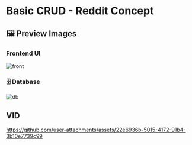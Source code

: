 # Basic CRUD - Reddit Concept

## 🖼️ Preview Images

### Frontend UI

![front](https://github.com/user-attachments/assets/83dfc9e8-edbf-4067-920a-9e7b3aac0f23)

### 🗄️ Database


![db](https://github.com/user-attachments/assets/ed80b417-6e8e-4e6e-850f-99eb6108cc46)


## VID





https://github.com/user-attachments/assets/22e6936b-5015-4172-91b4-3b10e7739c99

